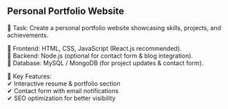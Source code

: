 ## Personal Portfolio Website

🔹 Task: Create a personal portfolio website showcasing skills, projects, and achievements.  

🔹 Frontend: HTML, CSS, JavaScript (React.js recommended).  
🔹 Backend: Node.js (optional for contact form & blog integration).  
🔹 Database: MySQL / MongoDB (for project updates & contact form).  

🔹 Key Features:  
✔ Interactive resume & portfolio section  
✔ Contact form with email notifications  
✔ SEO optimization for better visibility  